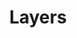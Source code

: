 ---
types: "word"

title: "Layers"

categories: ['']

tags: ['Layers']

arabic: ['طبقات']

publishers: ['خوارزميات الذكاء الاصطناعي في تحليل النص العربي']

types: "word"

slug: ""
---